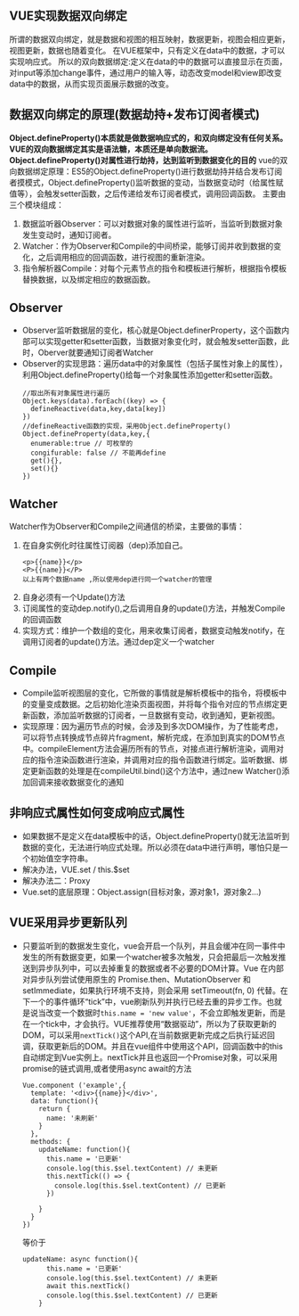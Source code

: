 ## VUE实现数据双向绑定

所谓的数据双向绑定，就是数据和视图的相互映射，数据更新，视图会相应更新，视图更新，数据也随着变化。
在VUE框架中，只有定义在data中的数据，才可以实现响应式。
所以的双向数据绑定:定义在data的中的数据可以直接显示在页面，对input等添加change事件，通过用户的输入等，动态改变model和view即改变data中的数据，从而实现页面展示数据的改变。

## 数据双向绑定的原理(数据劫持+发布订阅者模式)

**Object.defineProperty()本质就是做数据响应式的，和双向绑定没有任何关系。VUE的双向数据绑定其实是语法糖，本质还是单向数据流。Object.defineProperty()对属性进行劫持，达到监听到数据变化的目的**
vue的双向数据绑定原理：ES5的Object.defineProperty()进行数据劫持并结合发布订阅者摸模式，Object.defineProperty()监听数据的变动，当数据变动时（给属性赋值等），会触发setter函数，之后传递给发布订阅者模式，调用回调函数。
主要由三个模块组成：
1. 数据监听器Observer：可以对数据对象的属性进行监听，当监听到数据对象发生变动时，通知订阅者。
2. Watcher：作为Observer和Compile的中间桥梁，能够订阅并收到数据的变化，之后调用相应的回调函数，进行视图的重新渲染。
3. 指令解析器Compile：对每个元素节点的指令和模板进行解析，根据指令模板替换数据，以及绑定相应的数据函数。

## Observer

- Observer监听数据层的变化，核心就是Object.definerProperty，这个函数内部可以实现getter和setter函数，当数据对象变化时，就会触发setter函数，此时，Oberver就要通知订阅者Watcher
- Observer的实现思路：遍历data中的对象属性（包括子属性对象上的属性），利用Object.defineProperty()给每一个对象属性添加getter和setter函数。
  ```
  //取出所有对象属性进行遍历
  Object.keys(data).forEach((key) => {
    defineReactive(data,key,data[key])
  })
  //defineReactive函数的实现，采用Object.defineProperty()
  Object.defineProperty(data,key,{
    enumerable:true // 可枚举的
    congifurable: false // 不能再define
    get(){},
    set(){}
  })
  ```

## Watcher

Watcher作为Observer和Compile之间通信的桥梁，主要做的事情：
1. 在自身实例化时往属性订阅器（dep)添加自己。
   ```
   <p>{{name}}</p>
   <P>{{name}}</P>
   以上有两个数据name ,所以使用dep进行同一个watcher的管理
   ```
2. 自身必须有一个Update()方法
3. 订阅属性的变动dep.notify(),之后调用自身的update()方法，并触发Compile的回调函数
4. 实现方式：维护一个数组的变化，用来收集订阅者，数据变动触发notify，在调用订阅者的update()方法。通过dep定义一个watcher
   

## Compile

- Compile监听视图层的变化，它所做的事情就是解析模板中的指令，将模板中的变量变成数据。之后初始化渲染页面视图，并将每个指令对应的节点绑定更新函数，添加监听数据的订阅者，一旦数据有变动，收到通知，更新视图。
- 实现原理：因为遍历节点的时候，会涉及到多次DOM操作，为了性能考虑，可以将节点转换成节点碎片fragment，解析完成，在添加到真实的DOM节点中。compileElement方法会遍历所有的节点，对接点进行解析渲染，调用对应的指令渲染函数进行渲染，并调用对应的指令函数进行绑定。监听数据、绑定更新函数的处理是在compileUtil.bind()这个方法中，通过new Watcher()添加回调来接收数据变化的通知

## 非响应式属性如何变成响应式属性

- 如果数据不是定义在data模板中的话，Object.defineProperty()就无法监听到数据的变化，无法进行响应式处理。所以必须在data中进行声明，哪怕只是一个初始值空字符串。
- 解决办法，VUE.set / this.$set
- 解决办法二：Proxy
- Vue.set的底层原理：Object.assign(目标对象，源对象1，源对象2...)

## VUE采用异步更新队列

- 只要监听到的数据发生变化，vue会开启一个队列，并且会缓冲在同一事件中发生的所有数据变更，如果一个watcher被多次触发，只会把最后一次触发推送到异步队列中，可以去掉重复的数据或者不必要的DOM计算。Vue 在内部对异步队列尝试使用原生的 Promise.then、MutationObserver 和 setImmediate，如果执行环境不支持，则会采用 setTimeout(fn, 0) 代替。在下一个的事件循环“tick”中，vue刷新队列并执行已经去重的异步工作。也就是说当改变一个数据时`this.name = 'new value'`，不会立即触发更新，而是在一个tick中，才会执行。VUE推荐使用“数据驱动”，所以为了获取更新的DOM，可以采用`nextTick()`这个API,在当前数据更新完成之后执行延迟回调，获取更新后的DOM。并且在vue组件中使用这个API，回调函数中的this自动绑定到Vue实例上。nextTick并且也返回一个Promise对象，可以采用promise的链式调用,或者使用async await的方法
  ```
  Vue.component ('example',{
    template: '<div>{{name}}</div>',
    data: function(){
      return {
        name: '未刷新'
      }
    },
    methods: {
      updateName: function(){
        this.name = '已更新'
        console.log(this.$sel.textContent) // 未更新
        this.nextTick(() => {
          console.log(this.$sel.textContent) // 已更新
        })

      }
    }
  })
  ```
  等价于
  ```
  updateName: async function(){
        this.name = '已更新'
        console.log(this.$sel.textContent) // 未更新
        await this.nextTick()
        console.log(this.$sel.textContent) // 已更新
      }
  ```
